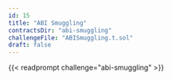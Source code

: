 ```yaml
---
id: 15
title: "ABI Smuggling"
contractsDir: "abi-smuggling"
challengeFile: "ABISmuggling.t.sol"
draft: false
---
```


{{< readprompt challenge="abi-smuggling" >}}

